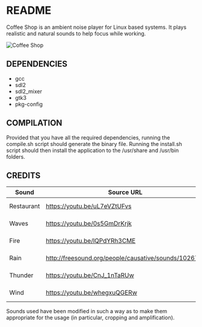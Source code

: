 # README
Coffee Shop is an ambient noise player for Linux based systems. It plays realistic and natural sounds to help focus while working.

![Coffee Shop](https://cloud.githubusercontent.com/assets/25088746/26312200/c1b391b4-3efe-11e7-939c-6b5940562c0b.png)

## DEPENDENCIES
- gcc
- sdl2
- sdl2_mixer
- gtk3
- pkg-config

## COMPILATION
Provided that you have all the required dependencies, running the compile.sh script should generate the binary file. Running
the install.sh script should then install the application to the /usr/share and /usr/bin folders.

## CREDITS

| Sound      | Source URL                                           | License      | License URL                                        |
|------------|------------------------------------------------------|--------------|----------------------------------------------------|
| Restaurant | https://youtu.be/uL7eVZtUFvs                         | CC BY-SA 3.0 | https://creativecommons.org/licenses/by-sa/3.0/    |
| Waves      | https://youtu.be/0s5GmDrKrjk                         | CC BY 3.0    | https://creativecommons.org/licenses/by/3.0/       |
| Fire       | https://youtu.be/lQPdYRh3CME                         | CC BY 3.0    | https://creativecommons.org/licenses/by/3.0/       |
| Rain       | http://freesound.org/people/causative/sounds/102674/ | CC0 1.0      | https://creativecommons.org/publicdomain/zero/1.0/ |
| Thunder    | https://youtu.be/CnJ_1nTaRUw                         | CC0 1.0      | https://creativecommons.org/publicdomain/zero/1.0/ |
| Wind       | https://youtu.be/whegxuQGERw                         | CC BY-SA 3.0 | https://creativecommons.org/licenses/by-sa/3.0/    |

Sounds used have been modified in such a way as to make them appropriate for the usage (in particular, cropping and amplification).

